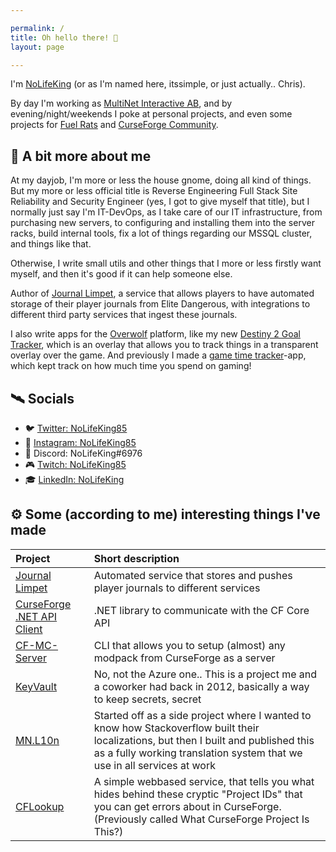 ```yaml
---

permalink: /
title: Oh hello there! 👋
layout: page

---
```


I'm [NoLifeKing](https://nolifeking85.tv) (or as I'm named here, itssimple, or just actually.. Chris).

By day I'm working as [MultiNet Interactive AB](https://github.com/MultinetInteractive), and by evening/night/weekends I poke at personal projects, and even some projects for [Fuel Rats](https://github.com/FuelRats) and [CurseForge Community](https://github.com/CurseForgeCommunity).

## 🤪 A bit more about me

At my dayjob, I'm more or less the house gnome, doing all kind of things. But my more or less official title is Reverse Engineering Full Stack Site Reliability and Security Engineer (yes, I got to give myself that title), but I normally just say I'm IT-DevOps, as I take care of our IT infrastructure, from purchasing new servers, to configuring and installing them into the server racks, build internal tools, fix a lot of things regarding our MSSQL cluster, and things like that.

Otherwise, I write small utils and other things that I more or less firstly want myself, and then it's good if it can help someone else.

Author of [Journal Limpet](https://journal-limpet.com), a service that allows players to have automated storage of their player journals from Elite Dangerous, with integrations to different third party services that ingest these journals.

I also write apps for the [Overwolf](https://overwolf.com) platform, like my new [Destiny 2 Goal Tracker](https://www.overwolf.com/app/NoLifeKing85-Destiny_2_-_Goal_tracker), which is an overlay that allows you to track things in a transparent overlay over the game. And previously I made a [game time tracker](https://github.com/itssimple/overwolf-game-time-tracker)-app, which kept track on how much time you spend on gaming!

## 🛰️ Socials

- 🐦 [Twitter: NoLifeKing85](https://twitter.com/NoLifeKing85)
- 📸 [Instagram: NoLifeKing85](https://instagram.com/NoLifeKing85)
- 🦄 Discord: NoLifeKing#6976
- 🎮 [Twitch: NoLifeKing85](https://twitch.tv/NoLifeKing85)
- 🎓 [LinkedIn: NoLifeKing](https://www.linkedin.com/in/nolifeking/)

## ⚙️ Some (according to me) interesting things I've made

| Project | Short description |
|:--------|:------------------|
| [Journal Limpet](https://github.com/itssimple/journal-limpet) | Automated service that stores and pushes player journals to different services |
| [CurseForge .NET API Client](https://github.com/CurseForgeCommunity/.NET-APIClient) | .NET library to communicate with the CF Core API |
| [CF-MC-Server](https://github.com/CurseForgeCommunity/cf-mc-server) | CLI that allows you to setup (almost) any modpack from CurseForge as a server |
| [KeyVault](https://github.com/itssimple/keyvault) | No, not the Azure one.. This is a project me and a coworker had back in 2012, basically a way to keep secrets, secret |
| [MN.L10n](https://github.com/MultinetInteractive/MN.L10n) | Started off as a side project where I wanted to know how Stackoverflow built their localizations, but then I built and published this as a fully working translation system that we use in all services at work |
| [CFLookup](https://github.com/CurseForgeCommunity/CFLookup) | A simple webbased service, that tells you what hides behind these cryptic "Project IDs" that you can get errors about in CurseForge. (Previously called What CurseForge Project Is This?) |
